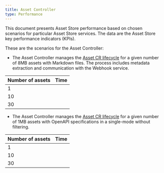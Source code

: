 ```yaml
---
title: Asset Controller
type: Performance
---
```


This document presents Asset Store performance based on chosen scenarios for particular Asset Store services. The data are the Asset Store key performance indicators (KPIs).

These are the scenarios for the Asset Controller:

- The Asset Controller manages the [Asset CR lifecycle](#details-asset-custom-resource-lifecycle) for a given number of 8MB assets with Markdown files. The process includes metadata extraction and communication with the Webhook service.

| Number of assets | Time |
|------------------|------|
| 1 |  |
| 10 |  |
| 30 |  |

- The Asset Controller manages the [Asset CR lifecycle](#details-asset-custom-resource-lifecycle) for a given number of 1MB assets with OpenAPI specifications in a single-mode without filtering.

| Number of assets | Time |
|------------------|------|
| 1 |  |
| 10 |  |
| 30 |  |
